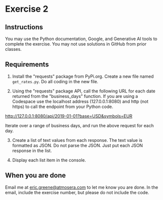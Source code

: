 # Exercise 2

## Instructions

You may use the Python documentation, Google, and Generative AI tools to complete the exercise. You may not use solutions in GitHub from prior classes.

## Requirements

1. Install the "requests" package from PyPi.org. Create a new file named `get_rates.py`. Do all coding in the new file.

2. Using the "requests" package API, call the following URL for each date returned from the "business_days" function. If you are using a Codespace use the localhost address (127.0.0.1:8080) and http (not https) to call the endpoint from your Python code.

<http://127.0.0.1:8080/api/2019-01-01?base=USD&symbols=EUR>

Iterate over a range of business days, and run the above request for each day.

3. Create a list of text values from each response. The text value is formatted as JSON. Do not parse the JSON. Just put each JSON response in the list.

4. Display each list item in the console.

## When you are done

Email me at [eric.greene@atmosera.com](mailto:eric.greene@atmosera.com) to let me know you are done. In the email, include the exercise number, but please do not include the code.
